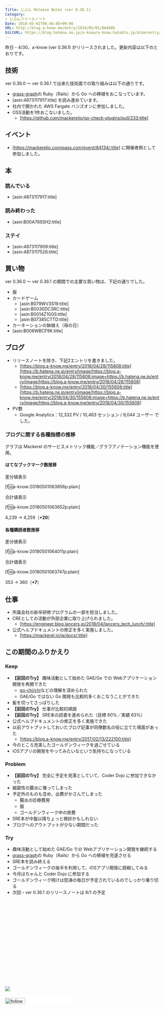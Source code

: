```yaml
---
Title: じぶん Release Notes (ver 0.36.1)
Category:
- じぶんリリースノート
Date: 2018-05-01T06:46:05+09:00
URL: http://blog.a-know.me/entry/2018/05/01/064605
EditURL: https://blog.hatena.ne.jp/a-know/a-know.hateblo.jp/atom/entry/17391345971640292076
---
```


昨日・4/30、a-know (ver 0.36.1) がリリースされました。更新内容は以下のとおりです。


<!-- more -->


## 技術
ver 0.36.0 〜 ver 0.36.1 で出来た技術面での取り組みは以下の通りです。

- [grass-graph](https://grass-graph.moshimo.works)の Ruby（Rails）から Go への移植をおこなっています。
- [asin:4873117917:title] を読み進めています。
- 社内で開かれた AWS Fargate ハンズオンに参加しました。
- OSS活動を1件おこないました。
    - [https://github.com/mackerelio/go-check-plugins/pull/233:title]



## イベント
- [https://mackerelio.connpass.com/event/84134/:title] に開催者側として参加しました。


## 本
### 読んでいる
- [asin:4873117917:title]

### 読み終わった
- [asin:B00A765SH2:title]


### ステイ
* [asin:4873117909:title]
* [asin:4873117526:title]


## 買い物
ver 0.36.0 〜 ver 0.36.1 の期間での主要な買い物は、下記の通りでした。

- 服
- カードゲーム
    - [asin:B079WV3S19:title]
    - [asin:B0030DC3RC:title]
    - [asin:B0014Z1G0S:title]
    - [asin:B07385CTTD:title]
- カーネーションの鉢植え（母の日）
- [asin:B006WBCF9K:title]


## ブログ
* リリースノートを除き、下記2エントリを書きました。
    * [https://blog.a-know.me/entry/2018/04/28/115808:title][https://b.hatena.ne.jp/entry/image/https://blog.a-know.me/entry/2018/04/28/115808:image=https://b.hatena.ne.jp/entry/image/https://blog.a-know.me/entry/2018/04/28/115808]
    * [https://blog.a-know.me/entry/2018/04/30/155608:title][https://b.hatena.ne.jp/entry/image/https://blog.a-know.me/entry/2018/04/30/155608:image=https://b.hatena.ne.jp/entry/image/https://blog.a-know.me/entry/2018/04/30/155608]
* PV数
    * Google Analytics：12,332 PV / 10,463 セッション / 9,044 ユーザー でした。


### ブログに関する各種指標の推移

グラフは Mackerel のサービスメトリック機能／グラフアノテーション機能を使用。

#### はてなブックマーク数推移

差分値表示

[f:id:a-know:20180501063856p:plain]

合計値表示

[f:id:a-know:20180501063652p:plain]

4,239 → 4,259（<b>+20</b>）


#### 各種購読者数推移

差分値表示

[f:id:a-know:20180501064011p:plain]

合計値表示

[f:id:a-know:20180501063747p:plain]


353 → 360（<b>+7</b>）


## 仕事
- 所属会社の新卒研修プログラムの一部を担当しました。
- CREとしての活動が外部企業に取り上げられました。
    - [https://engineer.blog.lancers.jp/2018/04/lancers_tech_lunch/:title]
- 公式ヘルプドキュメントの修正を多く実施しました。
    - [https://mackerel.io/ja/docs/:title]


## この期間のふりかえり
### Keep
- **【前回のTry】** 趣味活動として始めた GAE/Go での Webアプリケーション開発を再開できた
    - [go-chi/chi](https://github.com/go-chi/chi)などの理解を深められた
    - GAE/Go ではない Go 開発も比較的多くおこなうことができた
- 髪を切ってさっぱりした
- **【前回のTry】** 仕事が比較的順調
- **【前回のTry】** SRE本の読書を進められた（目標 60%／実績 63%）
- 公式ヘルプドキュメントの修正を多く実施できた
- 以前アウトプットしておいたブログ記事が同僚数名の役に立てた場面があった
    - [https://blog.a-know.me/entry/2017/02/13/222100:title]
- 今のところ充実したゴールデンウィークを過ごせている
- iOSアプリの開発をやってみたいなという気持ちになっている

### Problem
- **【前回のTry】** 完全に予定を見落としていて、Coder Dojo に参加できなかった
- 細菌性の腸炎に罹ってしまった
- 予定外のものも含め、出費がかさんでしまった
    - 腸炎の診療費用
    - 服
    - ゴールデンウィーク中の旅費
- SRE本が中盤以降ちょっと微妙かもしれない
- ブログへのアウトプットが少ない期間だった

### Try
- 趣味活動として始めた GAE/Go での Webアプリケーション開発を継続する
- [grass-graph](https://grass-graph.moshimo.works)の Ruby（Rails）から Go への移植を完遂させる
- SRE本を読み終える
- ゴールデンウィークの後半を利用して、iOSアプリ開発に挑戦してみる
- 今月はちゃんと Coder Dojo に参加する
- ゴールデンウィーク明けは怒涛の毎日が予定されているのでしっかり乗り切る
- 次回・ver 0.36.1 のリリースノートは 6/1 の予定



<div>
<br>
<script async src="//pagead2.googlesyndication.com/pagead/js/adsbygoogle.js"></script>
<!-- article-bottom2 -->
<ins class="adsbygoogle"
     style="display:inline-block;width:300px;height:250px"
     data-ad-client="ca-pub-3463034538369189"
     data-ad-slot="5274552934"></ins>
<script>
(adsbygoogle = window.adsbygoogle || []).push({});
</script>

<a href="http://bit.ly/grass-graph" target='blank' rel="nofollow"><img src="https://cdn-ak.f.st-hatena.com/images/fotolife/a/a-know/20170405/20170405220342.png"></a>
<br>
</div>

<div>
<a href='http://cloud.feedly.com/#subscription%2Ffeed%2Fhttp%3A%2F%2Fblog.a-know.me%2Ffeed'  target='blank'><img id='feedlyFollow' src='http://s3.feedly.com/img/follows/feedly-follow-rectangle-volume-small_2x.png' alt='follow us in feedly' width='65' height='20'></a>



<iframe src="//blog.hatena.ne.jp/a-know/a-know.hateblo.jp/subscribe/iframe" allowtransparency="true" frameborder="0" scrolling="no" width="150" height="28"></iframe>
</div>
